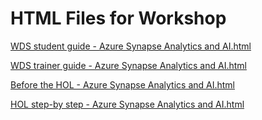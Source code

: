 ﻿# HTML Files for Workshop
[WDS student guide - Azure Synapse Analytics and AI.html](https://cloudworkshop.blob.core.windows.net/azure-synapse-analytics-end-to-end-solution/Whiteboard%20design%20session/WDS%20student%20guide%20-%20Azure%20Synapse%20Analytics%20and%20AI.html)

[WDS trainer guide - Azure Synapse Analytics and AI.html](https://cloudworkshop.blob.core.windows.net/azure-synapse-analytics-end-to-end-solution/Whiteboard%20design%20session/WDS%20trainer%20guide%20-%20Azure%20Synapse%20Analytics%20and%20AI.html)

[Before the HOL - Azure Synapse Analytics and AI.html](https://cloudworkshop.blob.core.windows.net/azure-synapse-analytics-end-to-end-solution/Hands-on%20lab/Before%20the%20HOL%20-%20Azure%20Synapse%20Analytics%20and%20AI.html)

[HOL step-by step - Azure Synapse Analytics and AI.html](https://cloudworkshop.blob.core.windows.net/azure-synapse-analytics-end-to-end-solution/Hands-on%20lab/HOL%20step-by%20step%20-%20Azure%20Synapse%20Analytics%20and%20AI.html)

